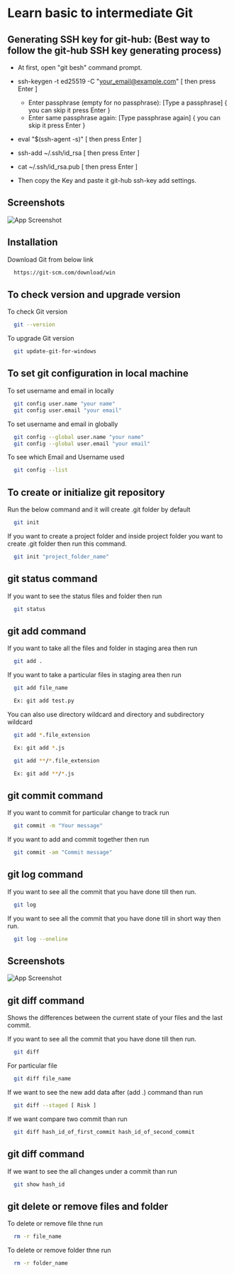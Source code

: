 
# Learn basic to intermediate Git


## Generating SSH key for git-hub: (Best way to follow the git-hub SSH key generating process)

- At first, open "git besh" command prompt.

- ssh-keygen -t ed25519 -C "your_email@example.com" [ then press Enter ]
	
	- Enter passphrase (empty for no passphrase): [Type a passphrase] { you can skip it press Enter }
	- Enter same passphrase again: [Type passphrase again] { you can skip it press Enter }

- eval "$(ssh-agent -s)" [ then press Enter ]

- ssh-add ~/.ssh/id_rsa [ then press Enter ]

- cat ~/.ssh/id_rsa.pub [ then press Enter ]

- Then copy the Key and paste it git-hub ssh-key add settings.

## Screenshots

![App Screenshot]()


## Installation

Download Git from below link

```bash
  https://git-scm.com/download/win
```

## To check version and upgrade version

To check Git version

```bash
  git --version
```

To upgrade Git version

```bash
  git update-git-for-windows
```
## To set git configuration in local machine

To set username and email in locally

```bash
  git config user.name "your name"
  git config user.email "your email"
```

To set username and email in globally

```bash
  git config --global user.name "your name"
  git config --global user.email "your email"
```

To see which Email and Username used

```bash
  git config --list
```

## To create or initialize git repository

Run the below command and it will create .git folder by default

```bash
  git init
```
If you want to create a project folder and inside project folder you want to create .git folder then run this command.

```bash
  git init "project_folder_name"
```

## git status command

If you want to see the status files and folder then run

```bash
  git status
```

## git add command

If you want to take all the files and folder in staging area then run

```bash
  git add .
```
If you want to take a particular files in staging area then run

```bash
  git add file_name

  Ex: git add test.py
```
You can also use directory wildcard and directory and subdirectory wildcard

```bash
  git add *.file_extension

  Ex: git add *.js

  git add **/*.file_extension

  Ex: git add **/*.js
```

## git commit command

If you want to commit for particular change to track run

```bash
  git commit -m "Your message"
```

If you want to add and commit together then run

```bash
  git commit -am "Commit message"
```

## git log command

If you want to see all the commit that you have done till then run.

```bash
  git log
```

If you want to see all the commit that you have done till in short way then run.

```bash
  git log --oneline
```
## Screenshots

![App Screenshot]()

## git diff command

Shows the differences between the current state of your files and the last commit.


If you want to see all the commit that you have done till then run.

```bash
  git diff
```

For particular file

```bash
  git diff file_name
```

If we want to see the new add data after (add .) command than run

```bash
  git diff --staged [ Risk ]
```

If we want compare two commit than run

```bash
  git diff hash_id_of_first_commit hash_id_of_second_commit
```

## git diff command

If we want to see the all changes under a commit than run

```bash
  git show hash_id
```

## git delete or remove files and folder

To delete or remove file thne run

```bash
  rm -r file_name
```
To delete or remove folder thne run

```bash
  rm -r folder_name
```
